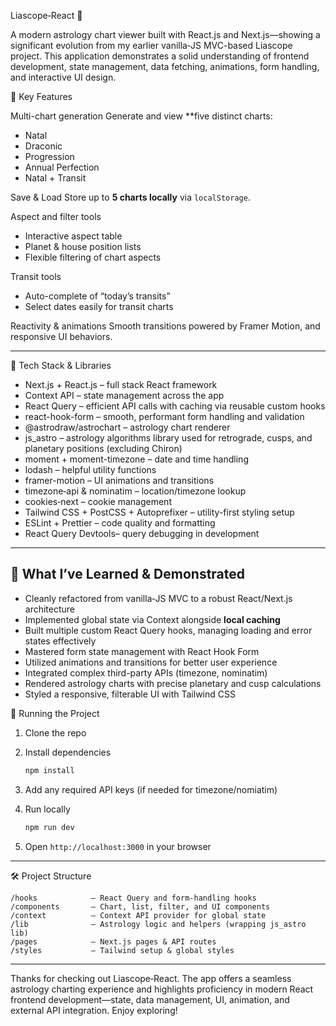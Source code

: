  Liascope‑React 🌟

A modern astrology chart viewer built with React.js and Next.js—showing a significant evolution from my earlier vanilla‑JS MVC-based Liascope project. This application demonstrates a solid understanding of frontend development, state management, data fetching, animations, form handling, and interactive UI design.

🚀 Key Features

Multi-chart generation
  Generate and view **five distinct charts:

  * Natal
  * Draconic
  * Progression
  * Annual Perfection
  * Natal + Transit

Save & Load
  Store up to **5 charts locally** via `localStorage`.

Aspect and filter tools

  * Interactive aspect table
  * Planet & house position lists
  * Flexible filtering of chart aspects

Transit tools

  * Auto-complete of “today’s transits”
  * Select dates easily for transit charts

  Reactivity & animations
  Smooth transitions powered by Framer Motion, and responsive UI behaviors.

---

🧩 Tech Stack & Libraries

* Next.js + React.js – full stack React framework
* Context API – state management across the app
* React Query – efficient API calls with caching via reusable custom hooks
* react-hook-form – smooth, performant form handling and validation
* @astrodraw/astrochart – astrology chart renderer
* js\_astro – astrology algorithms library used for retrograde, cusps, and planetary positions (excluding Chiron)
* moment + moment-timezone – date and time handling
* lodash – helpful utility functions
* framer-motion – UI animations and transitions
* timezone‑api & nominatim – location/timezone lookup
* cookies‑next – cookie management
* Tailwind CSS + PostCSS + Autoprefixer – utility-first styling setup
* ESLint + Prettier – code quality and formatting
* React Query Devtools– query debugging in development

---

## 🧠 What I’ve Learned & Demonstrated

* Cleanly refactored from vanilla‑JS MVC to a robust React/Next.js architecture
* Implemented global state via Context alongside **local caching**
* Built multiple custom React Query hooks, managing loading and error states effectively
* Mastered form state management with React Hook Form
* Utilized animations and transitions for better user experience
* Integrated complex third-party APIs (timezone, nominatim)
* Rendered astrology charts with precise planetary and cusp calculations
* Styled a responsive, filterable UI with Tailwind CSS


🔧 Running the Project

1. Clone the repo
2. Install dependencies

   ```bash
   npm install
   ```
3. Add any required API keys (if needed for timezone/nomiatim)
4. Run locally

   ```bash
   npm run dev
   ```
5. Open `http://localhost:3000` in your browser

---

🛠️ Project Structure

```
/hooks            – React Query and form-handling hooks  
/components       – Chart, list, filter, and UI components  
/context          – Context API provider for global state  
/lib              – Astrology logic and helpers (wrapping js_astro lib)  
/pages            – Next.js pages & API routes  
/styles           – Tailwind setup & global styles  
```

---

Thanks for checking out Liascope‑React. The app offers a seamless astrology charting experience and highlights proficiency in modern React frontend development—state, data management, UI, animation, and external API integration. Enjoy exploring!
